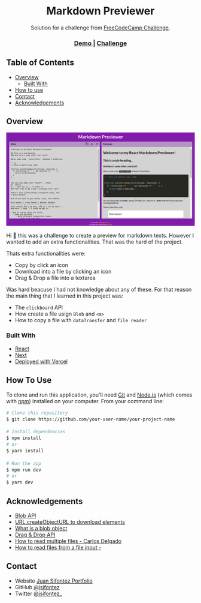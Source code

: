 <!-- Please update value in the {}  -->

<h1 align="center">Markdown Previewer</h1>

<div align="center">
   Solution for a challenge from  <a href="https://www.freecodecamp.org/" target="_blank">FreeCodeCamp Challenge</a>.
</div>

<div align="center">
  <h3>
    <a href="https://markdown-previewer-dun.vercel.app/">
      Demo
    </a>
    <span> | </span>
    <a href="https://www.freecodecamp.org/learn/front-end-development-libraries/front-end-development-libraries-projects/build-a-markdown-previewer">
      Challenge
    </a>
  </h3>
</div>

<!-- TABLE OF CONTENTS -->

## Table of Contents

- [Overview](#overview)
  - [Built With](#built-with)
- [How to use](#how-to-use)
- [Contact](#contact)
- [Acknowledgements](#acknowledgements)

<!-- OVERVIEW -->

## Overview

![screenshot](https://github.com/Jsifontez/markdown-previewer/blob/main/public/markdown-previewer.png)

Hi :wave: this was a challenge to create a preview for markdown texts. However I wanted to add an extra functionalities. That was the hard of the project.

Thats extra functionalities were:

- Copy by click an icon
- Download into a file by clicking an icon
- Drag & Drop a file into a textarea

Was hard beacuse I had not knowledge about any of these. For that reason the main thing that I learned in this project was:

- The `clickboard` API
- How create a file usign `Blob` and `<a>`
- How to copy a file with `dataTransfer` and `file reader`

### Built With

<!-- This section should list any major frameworks that you built your project using. Here are a few examples.-->

- [React](https://reactjs.org/)
- [Next](https://nextjs.org/)
- [Deployed with Vercel](https://vercel.com/)

## How To Use

<!-- For example: -->

To clone and run this application, you'll need [Git](https://git-scm.com) and [Node.js](https://nodejs.org/en/download/) (which comes with [npm](http://npmjs.com)) installed on your computer. From your command line:

```bash
# Clone this repository
$ git clone https://github.com/your-user-name/your-project-name

# Install dependencies
$ npm install
# or
$ yarn install

# Run the app
$ npm run dev
# or
$ yarn dev
```

## Acknowledgements

<!-- This section should list any articles or add-ons/plugins that helps you to complete the project. This is optional but it will help you in the future. For example: -->

- [Blob API](https://developer.mozilla.org/en-US/docs/Web/API/HTML_Drag_and_Drop_API)
- [URL.createObjectURL to download elements](https://developer.mozilla.org/en-US/docs/Web/API/URL/createObjectURL)
- [What is a blob object](https://www.amitmerchant.com/use-of-blob-object-javascript/)
- [Drag & Drop API](https://developer.mozilla.org/en-US/docs/Web/API/HTML_Drag_and_Drop_API)
- [How to read multiple files - Carlos Delgado](https://ourcodeworld.com/articles/read/1438/how-to-read-multiple-files-at-once-using-the-filereader-class-in-javascript)
- [How to read files from a file input - ](https://thiscouldbebetter.wordpress.com/2012/12/18/loading-editing-and-saving-a-text-file-in-html5-using-javascrip/)

## Contact

- Website [Juan Sifontez Portfolio](https://juansifontez.com/)
- GitHub [@jsifontez](https://github.com/jsifontez)
- Twitter [@jsifontez_](https://twitter.com/jsifontez_)
